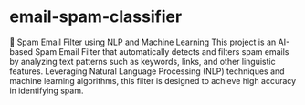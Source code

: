 # email-spam-classifier
📧 Spam Email Filter using NLP and Machine Learning
This project is an AI-based Spam Email Filter that automatically detects and filters spam emails by analyzing text patterns such as keywords, links, and other linguistic features. Leveraging Natural Language Processing (NLP) techniques and machine learning algorithms, this filter is designed to achieve high accuracy in identifying spam.
